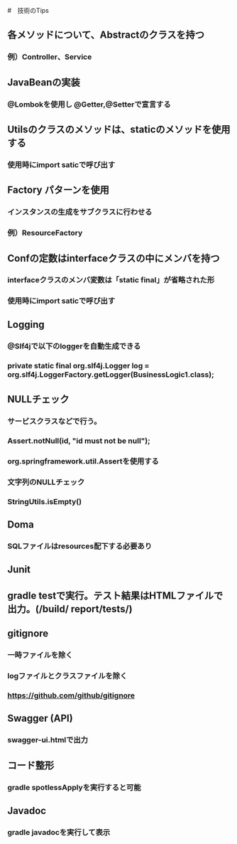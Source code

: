 #　技術のTips

## 各メソッドについて、Abstractのクラスを持つ
###   例）Controller、Service

## JavaBeanの実装
###   @Lombokを使用し @Getter,@Setterで宣言する

## Utilsのクラスのメソッドは、staticのメソッドを使用する
### 使用時にimport saticで呼び出す

## Factory パターンを使用
###   インスタンスの生成をサブクラスに行わせる
###   例）ResourceFactory

## Confの定数はinterfaceクラスの中にメンバを持つ
### interfaceクラスのメンバ変数は「static final」が省略された形
### 使用時にimport saticで呼び出す

## Logging
### @Slf4jで以下のloggerを自動生成できる
### private static final org.slf4j.Logger log = org.slf4j.LoggerFactory.getLogger(BusinessLogic1.class);

## NULLチェック
### サービスクラスなどで行う。
### Assert.notNull(id, "id must not be null");
### org.springframework.util.Assertを使用する
### 文字列のNULLチェック
### StringUtils.isEmpty()

## Doma
### SQLファイルはresources配下する必要あり

## Junit
## gradle testで実行。テスト結果はHTMLファイルで出力。(/build/	report/tests/)

## gitignore
### 一時ファイルを除く
### logファイルとクラスファイルを除く
### https://github.com/github/gitignore

## Swagger (API)
### swagger-ui.htmlで出力

## コード整形
### gradle spotlessApplyを実行すると可能

## Javadoc
### gradle javadocを実行して表示

